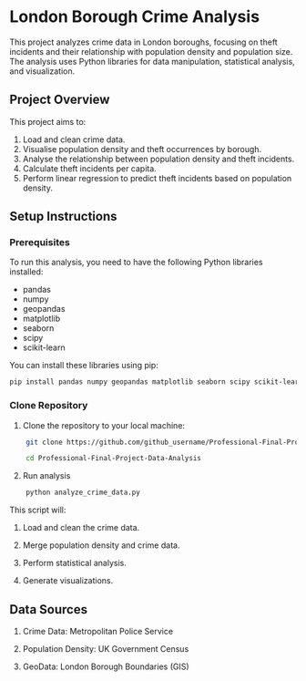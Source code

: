 # London Borough Crime Analysis

This project analyzes crime data in London boroughs, focusing on theft incidents and their relationship with population density and population size. The analysis uses Python libraries for data manipulation, statistical analysis, and visualization.

## Project Overview

This project aims to:
1. Load and clean crime data.
2. Visualise population density and theft occurrences by borough.
3. Analyse the relationship between population density and theft incidents.
4. Calculate theft incidents per capita.
5. Perform linear regression to predict theft incidents based on population density.

## Setup Instructions

### Prerequisites
To run this analysis, you need to have the following Python libraries installed:

- pandas
- numpy
- geopandas
- matplotlib
- seaborn
- scipy
- scikit-learn

You can install these libraries using pip:
```sh
pip install pandas numpy geopandas matplotlib seaborn scipy scikit-learn
```
### Clone Repository

1. Clone the repository to your local machine:
```sh
    git clone https://github.com/github_username/Professional-Final-Project-Data-Analysis.git

    cd Professional-Final-Project-Data-Analysis
```
 
2. Run analysis 
```sh
    python analyze_crime_data.py
 ```

This script will:

1. Load and clean the crime data.

2. Merge population density and crime data.

3. Perform statistical analysis.

3. Generate visualizations.

## Data Sources
1. Crime Data: Metropolitan Police Service

2. Population Density: UK Government Census

3. GeoData: London Borough Boundaries (GIS)

